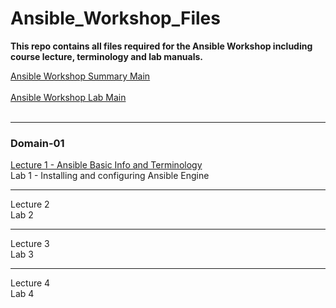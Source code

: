 # Ansible_Workshop_Files
**This repo contains all files required for the Ansible Workshop including course lecture, terminology and lab manuals.**

[Ansible Workshop Summary Main](/docs/WORKSHOP-MAIN.md#ansible-workshop--ansible-basics)<br><br>
[Ansible Workshop Lab Main](/docs/LAB-MAIN.md#lab-main)<br><br>
_____________________________________________
### Domain-01
[Lecture 1 - Ansible Basic Info and Terminology](/docs/LECTURE1-MAIN.md)<br>
Lab 1 - Installing and configuring Ansible Engine<br>
_____________________________________________
Lecture 2<br>
Lab 2<br>
_____________________________________________
Lecture 3<br>
Lab 3<br>
_____________________________________________
Lecture 4<br>
Lab 4<br>



